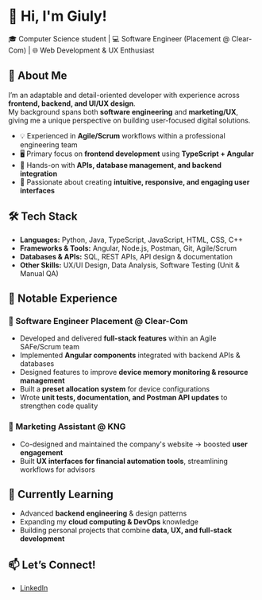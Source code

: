 # 👋 Hi, I'm Giuly!  

🎓 Computer Science student | 💻 Software Engineer (Placement @ Clear-Com) | 🌐 Web Development & UX Enthusiast  



## 🚀 About Me  

I’m an adaptable and detail-oriented developer with experience across **frontend, backend, and UI/UX design**.  
My background spans both **software engineering** and **marketing/UX**, giving me a unique perspective on building user-focused digital solutions.  

- 💡 Experienced in **Agile/Scrum** workflows within a professional engineering team  
- 🖥️ Primary focus on **frontend development** using **TypeScript + Angular**  
- 🔧 Hands-on with **APIs, database management, and backend integration**  
- 🎨 Passionate about creating **intuitive, responsive, and engaging user interfaces**  



## 🛠️ Tech Stack  

- **Languages:** Python, Java, TypeScript, JavaScript, HTML, CSS, C++  
- **Frameworks & Tools:** Angular, Node.js, Postman, Git, Agile/Scrum  
- **Databases & APIs:** SQL, REST APIs, API design & documentation  
- **Other Skills:** UX/UI Design, Data Analysis, Software Testing (Unit & Manual QA)  



## 📌 Notable Experience  

### 🔹 Software Engineer Placement @ Clear-Com  
- Developed and delivered **full-stack features** within an Agile SAFe/Scrum team  
- Implemented **Angular components** integrated with backend APIs & databases  
- Designed features to improve **device memory monitoring & resource management**  
- Built a **preset allocation system** for device configurations  
- Wrote **unit tests, documentation, and Postman API updates** to strengthen code quality  

### 🔹 Marketing Assistant @ KNG  
- Co-designed and maintained the company's website → boosted **user engagement**  
- Built **UX interfaces for financial automation tools**, streamlining workflows for advisors  


## 🌱 Currently Learning  
- Advanced **backend engineering** & design patterns  
- Expanding my **cloud computing & DevOps** knowledge  
- Building personal projects that combine **data, UX, and full-stack development**  


## 📫 Let’s Connect!  
- [LinkedIn]([https://www.linkedin.com/in/your-link](https://www.linkedin.com/in/giuliana-emberson-software-dev/))
